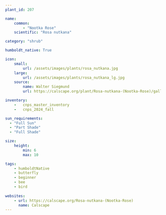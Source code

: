 ```yaml
---
plant_id: 207 

name: 
    common:  
        - "Nootka Rose" 
    scientific: "Rosa nutkana"  

category: "shrub"

humboldt_native: True

icon: 
    small: 
        url: /assets/images/plants/rosa_nutkana.jpg
    large: 
        url: /assets/images/plants/rosa_nutkana_lg.jpg
    source: 
        name: Walter Siegmund 
        url: https://calscape.org/plant/Rosa-nutkana-(Nootka-Rose)/gallery

inventory: 
    -   cnps_master_inventory
    -   cnps_2024_fall

sun_requirements:
  - "Full Sun"
  - "Part Shade"
  - "Full Shade"

size:
    height: 
        min: 6 
        max: 10

tags:
    - humboldtNative
    - butterfly
    - beginner
    - bee
    - bird
 
websites: 
    - url: https://calscape.org/Rosa-nutkana-(Nootka-Rose) 
      name: Calscape
---
```

